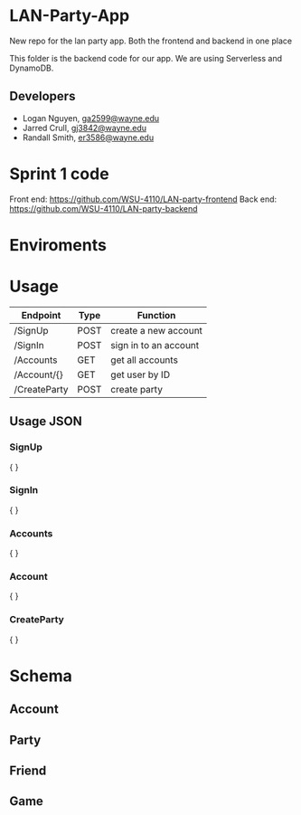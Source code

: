 # LAN-Party-App
New repo for the lan party app. Both the frontend and backend in one place

This folder is the backend code for our app. We are using Serverless and DynamoDB.

## Developers
- Logan Nguyen, ga2599@wayne.edu
- Jarred Crull, gj3842@wayne.edu
- Randall Smith, er3586@wayne.edu

# Sprint 1 code
Front end: https://github.com/WSU-4110/LAN-party-frontend
Back end: https://github.com/WSU-4110/LAN-party-backend

# Enviroments

# Usage
| Endpoint | Type | Function |
|---|---|---|
|/SignUp|POST|create a new account|
|/SignIn|POST|sign in to an account|
|/Accounts|GET|get all accounts|
|/Account/{}|GET|get user by ID|
|/CreateParty|POST|create party|

## Usage JSON
### SignUp
{
}
### SignIn
{
}
### Accounts
{
}
### Account
{
}
### CreateParty
{
}

# Schema
## Account
## Party
## Friend
## Game
